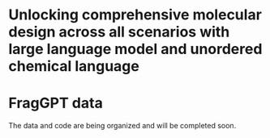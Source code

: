# Unlocking comprehensive molecular design across all scenarios with large language model and unordered chemical language



# FragGPT data

The data and code are being organized and will be completed soon.